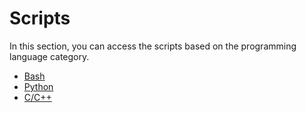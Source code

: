 # Scripts
In this section, you can access the scripts based on the programming language category.
* [Bash](https://github.com/Mehdi0x90/Scripts/tree/main/Bash)
* [Python](https://github.com/Mehdi0x90/Scripts/tree/main/Python)
* [C/C++](https://github.com/Mehdi0x90/Scripts/tree/main/CPP)
